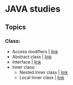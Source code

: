 # JAVA studies

## Topics
### Class:
* Access modifiers | [link](https://github.com/HunorVadaszPerhat/java-studies/tree/main/access_modifiers)
* Abstract class | [link](https://github.com/HunorVadaszPerhat/java-studies/tree/main/abstract_class)
* Interface | [link](https://github.com/HunorVadaszPerhat/java-studies/tree/main/interface)
* Inner class:
  * Nested Inner class | [link](https://github.com/HunorVadaszPerhat/java-studies/tree/main/inner_class/nested_inner_class)
  * Local Inner class | [link](https://github.com/HunorVadaszPerhat/java-studies/tree/main/inner_class/local_inner_class)

